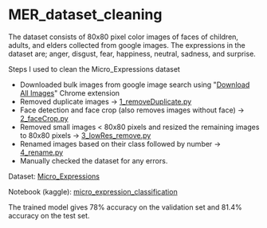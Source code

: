 # MER_dataset_cleaning

The dataset consists of 80x80 pixel color images of faces of children, adults, and elders collected from google images. The expressions in the dataset are; anger, disgust, fear, happiness, neutral, sadness, and surprise.

Steps I used to clean the Micro_Expressions dataset

- Downloaded bulk images from google image search using "[Download All Images](https://chrome.google.com/webstore/detail/download-all-images/ifipmflagepipjokmbdecpmjbibjnakm?hl=en)" Chrome extension
- Removed duplicate images -> [1_removeDuplicate.py](https://github.com/k-m-irfan/MER_dataset_cleaning/blob/main/1_removeDuplicate.py)
- Face detection and face crop (also removes images without face) -> [2_faceCrop.py](https://github.com/k-m-irfan/MER_dataset_cleaning/blob/main/2_faceCrop.py)
- Removed small images < 80x80 pixels and resized the remaining images to 80x80 pixels -> [3_lowRes_remove.py](https://github.com/k-m-irfan/MER_dataset_cleaning/blob/main/3_lowRes_remove.py)
- Renamed images based on their class followed by number -> [4_rename.py](https://github.com/k-m-irfan/MER_dataset_cleaning/blob/main/4_rename.py)
- Manually checked the dataset for any errors.

Dataset: [Micro_Expressions](https://www.kaggle.com/datasets/kmirfan/micro-expressions)

Notebook (kaggle): [micro_expression_classification](https://www.kaggle.com/code/kmirfan/micro-expression-classification)

The trained model gives 78% accuracy on the validation set and 81.4% accuracy on the test set.
